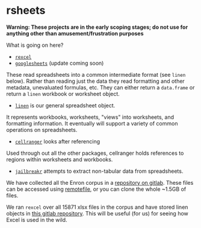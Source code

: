 # rsheets

**Warning: These projects are in the early scoping stages; do not use for anything other than amusement/frustration purposes**

What is going on here?

* [`rexcel`](https://github.com/rsheets/rexcel)
* [`googlesheets`](https://github.com/jennybc/googlesheets) (update coming soon)

These read spreadsheets into a common intermediate format (see `linen` below).  Rather than reading just the data they read formatting and other metadata, unevaluated formulas, etc.  They can either return a `data.frame` or return a `linen` workbook or worksheet object.

* [`linen`](https://github.com/rsheets/linen) is our general spreadsheet object.

It represents workbooks, worksheets, "views" into worksheets, and formatting information.  It eventually will support a variety of common operations on spreadsheets.

* [`cellranger`](https://github.com/rsheets/cellranger) looks after referencing

Used through out all the other packages, cellranger holds references to regions within worksheets and workbooks.

* [`jailbreakr`](https://github.com/rsheets/jailbreakr) attempts to extract non-tabular data from spreadsheets.

We have collected all the Enron corpus in a [repository on gitlab](https://gitlab.com/rsheets/enron_corpus).  These files can be accessed using [remotefile](https://github.com/richfitz/remotefile), or you can clone the whole ~1.5GB of files.

We ran `rexcel` over all 15871 xlsx files in the corpus and have stored linen objects in [this gitlab repository](https://gitlab.com/rsheets/enron_corpus_linen).  This will be useful (for us) for seeing how Excel is used in the wild.
